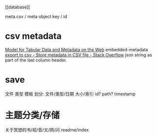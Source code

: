 [[database]]

meta.csv / meta object
	key / id
# csv metadata
[Model for Tabular Data and Metadata on the Web](https://www.w3.org/TR/tabular-data-model/#embedded-metadata)
	embedded-metadata
[export to csv - Store metadata in CSV file - Stack Overflow](https://stackoverflow.com/questions/30739931/store-metadata-in-csv-file)
	 json string as part of the last column header.
# save
文件 类型 模板
划分: 文件/类型/日期 大小/索引
id? path? timestamp
# 主题分类/存储
关于冥想的书/视/音/文/网/问
readme/index

